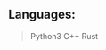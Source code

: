## Languages:
> Python3
> C++
> Rust


<!--
**9strebok/9strebok** is a ✨ _special_ ✨ repository because its `README.md` (this file) appears on your GitHub profile.
